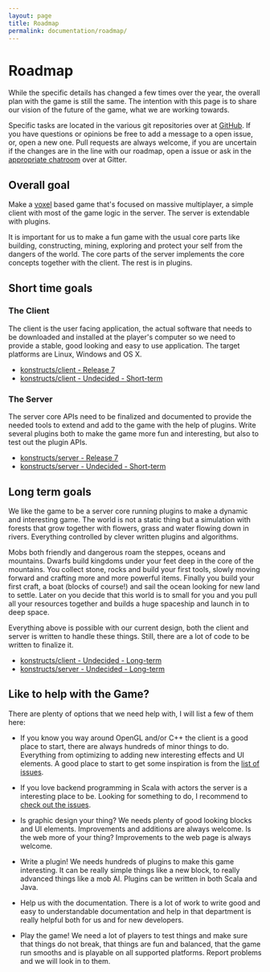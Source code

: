 ```yaml
---
layout: page
title: Roadmap
permalink: documentation/roadmap/
---
```


# Roadmap

While the specific details has changed a few times over the year, the overall plan with the game is still the same. The intention with this page is to share our vision of the future of the game, what we are working towards.

Specific tasks are located in the various git repositories over at [GitHub](http://github.com/konstructs). If you have questions or opinions be free to add a message to a open issue, or, open a new one. Pull requests are always welcome, if you are uncertain if the changes are in the line with our roadmap, open a issue or ask in the [appropriate chatroom](https://gitter.im/orgs/konstructs/rooms) over at Gitter.

## Overall goal

Make a [voxel](https://en.wikipedia.org/wiki/Voxel) based game that's focused on massive multiplayer, a simple client with most of the game logic in the server. The server is extendable with plugins.

It is important for us to make a fun game with the usual core parts like building, constructing, mining, exploring and protect your self from the dangers of the world. The core parts of the server implements the core concepts together with the client. The rest is in plugins.

## Short time goals

### The Client

The client is the user facing application, the actual software that needs to be downloaded and installed at the player's computer so we need to provide a stable, good looking and easy to use application. The target platforms are Linux, Windows and OS X.

- [konstructs/client - Release 7](https://github.com/konstructs/client/milestones/Release%207)
- [konstructs/client - Undecided - Short-term](https://github.com/konstructs/client/milestones/Undecided%20-%20Short-term)

### The Server

The server core APIs need to be finalized and documented to provide the needed tools to extend and add to the game with the help of plugins. Write several plugins both to make the game more fun and interesting, but also to test out the plugin APIs.

- [konstructs/server - Release 7](https://github.com/konstructs/server/milestones/Release%207)
- [konstructs/server - Undecided - Short-term](https://github.com/konstructs/server/milestones/Undecided%20-%20Short-term)

## Long term goals

We like the game to be a server core running plugins to make a dynamic and interesting game. The world is not a static thing but a simulation with forests that grow together with flowers, grass and water flowing down in rivers. Everything controlled by clever written plugins and algorithms.

Mobs both friendly and dangerous roam the steppes, oceans and mountains. Dwarfs build kingdoms under your feet deep in the core of the mountains. You collect stone, rocks and build your first tools, slowly moving forward and crafting more and more powerful items. Finally you build your first craft, a boat (blocks of course!) and sail the ocean looking for new land to settle. Later on you decide that this world is to small for you and you pull all your resources together and builds a huge spaceship and launch in to deep space.

Everything above is possible with our current design, both the client and server is written to handle these things. Still, there are a lot of code to be written to finalize it.

- [konstructs/client - Undecided - Long-term](https://github.com/konstructs/client/milestones/Undecided%20-%20Long-term)
- [konstructs/server - Undecided - Long-term](https://github.com/konstructs/server/milestones/Undecided%20-%20Long-term)

## Like to help with the Game?

There are plenty of options that we need help with, I will list a few of them here:

* If you know you way around OpenGL and/or C++ the client is a good place to start, there are always hundreds of minor things to do. Everything from optimizing to adding new interesting effects and UI elements. A good place to start to get some inspiration is from the [list of issues](https://github.com/konstructs/client/issues).

* If you love backend programming in Scala with actors the server is a interesting place to be. Looking for something to do, I recommend to [check out the issues](https://github.com/konstructs/server/issues).

* Is graphic design your thing? We needs plenty of good looking blocks and UI elements. Improvements and additions are always welcome. Is the web more of your thing? Improvements to the web page is always welcome.

* Write a plugin! We needs hundreds of plugins to make this game interesting. It can be really simple things like a new block, to really advanced things like a mob AI. Plugins can be written in both Scala and Java.

* Help us with the documentation. There is a lot of work to write good and easy to understandable documentation and help in that department is really helpful both for us and for new developers.

* Play the game! We need a lot of players to test things and make sure that things do not break, that things are fun and balanced, that the game run smooths and is playable on all supported platforms. Report problems and we will look in to them.
